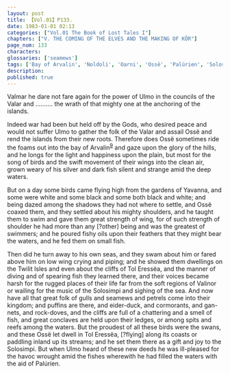 ```yaml
---
layout: post
title: 【Vol.01】P133.
date: 1983-01-01 02:13
categories: ["Vol.01 The Book of Lost Tales I"]
chapters: ["V. THE COMING OF THE ELVES AND THE MAKING OF KÔR"]
page_num: 133
characters: 
glossaries: ['seamews']
tags: ['Bay of Arvalin', 'Noldoli', 'Oarni', 'Ossë', 'Palúrien', 'Solosimpi', 'Teleri']
description: 
published: true
---
```


<p style="text-indent: 0;">
Valmar he dare not fare again for the power of Ulmo in the councils of the Valar and .......... the wrath of that mighty one at the anchoring of the islands.
</p>

Indeed war had been but held off by the Gods, who desired peace and would not suffer Ulmo to gather the folk of the Valar and assail Ossë and rend the islands from their new roots. Therefore does Ossë sometimes ride the foams out into the bay of Arvalin<SUP>[9]({{site.baseurl}}/vol01-p141)</SUP> and gaze upon the glory of the hills, and he longs for the light and happiness upon the plain, but most for the song of birds and the swift movement of their wings into the clean air, grown weary of his silver and dark fish silent and strange amid the deep waters.

But on a day some birds came flying high from the gardens of Yavanna, and some were white and some black and some both black and white; and being dazed among the shadows they had not where to settle, and Ossë coaxed them, and they settled about his mighty shoulders, and he taught them to swim and gave them great strength of wing, for of such strength of shoulder he had more than any [?other] being and was the greatest of swimmers; and he poured fishy oils upon their feathers that they might bear the waters, and he fed them on small fish.

Then did he turn away to his own seas, and they swam about him or fared above him on low wing crying and piping; and he showed them dwellings on the Twilit Isles and even about the cliffs of Tol Eressëa, and the manner of diving and of spearing fish they learned there, and their voices became harsh for the rugged places of their life far from the soft regions of Valinor or wailing for the music of the Solosimpi and sighing of the sea. And now have all that great folk of gulls and seamews and petrels come into their kingdom; and puffins are there, and eider-duck, and cormorants, and gan-nets, and rock-doves, and the cliffs are full of a chattering and a smell of fish, and great conclaves are held upon their ledges, or among spits and reefs among the waters. But the proudest of all these birds were the swans, and these Ossë let dwell in Tol Eressëa, [?flying] along its coasts or paddling inland up its streams; and he set them there as a gift and joy to the Solosimpi. But when Ulmo heard of these new deeds he was ill-pleased for the havoc wrought amid the fishes wherewith he had filled the waters with the aid of Palúrien.

